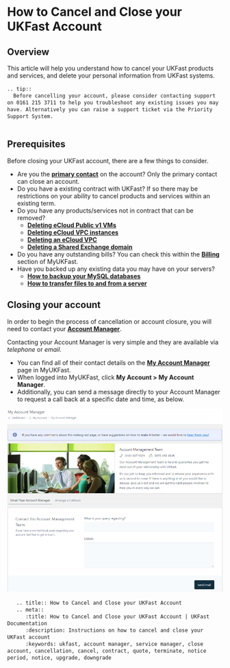 # How to Cancel and Close your UKFast Account

## Overview

This article will help you understand how to cancel your UKFast products and services, and delete your personal information from UKFast systems.

```eval_rst
.. tip::
  Before cancelling your account, please consider contacting support on 0161 215 3711 to help you troubleshoot any existing issues you may have. Alternatively you can raise a support ticket via the Priority Support System.
  
```

## Prerequisites
Before closing your UKFast account, there are a few things to consider.

* Are you the [**primary contact**](https://docs.ukfast.co.uk/myukfast/managing-contacts.html#primary-contact) on the account? Only the primary contact can close an account.
* Do you have a existing contract with UKFast? If so there may be restrictions on your ability to cancel products and services within an existing term.
* Do you have any products/services not in contract that can be removed?
  - [**Deleting eCloud Public v1 VMs**](https://docs.ukfast.co.uk/ecloud/public/delete-vm.html)
  - [**Deleting eCloud VPC instances**](https://docs.ukfast.co.uk/ecloud/ecloud-vpc/instances.html#delete-instances)
  - [**Deleting an eCloud VPC**](https://docs.ukfast.co.uk/ecloud/ecloud-vpc/vpc.html#deleting-your-vpc)
  - [**Deleting a Shared Exchange domain**](https://my.ukfast.co.uk/shared-exchange/index.php)
* Do you have any outstanding bills? You can check this within the [**Billing**](https://docs.ukfast.co.uk/myukfast/billing.html) section of MyUKFast.
* Have you backed up any existing data you may have on your servers?
  - [**How to backup your MySQL databases**](https://docs.ukfast.co.uk/operatingsystems/linux/mysql/backups.html)
  - [**How to transfer files to and from a server**](https://docs.ukfast.co.uk/operatingsystems/windows/commonissues/copyfiletoserver.html)

## Closing your account
In order to begin the process of cancellation or account closure, you will need to contact your [**Account Manager**](https://my.ukfast.co.uk/account/your-account-manager.php).

Contacting your Account Manager is very simple and they are available via *telephone* or *email*.

* You can find all of their contact details on the [**My Account Manager**](https://my.ukfast.co.uk/account/your-account-manager.php) page in MyUKFast.
* When logged into MyUKFast, click **My Account > My Account Manager**.
* Additionally, you can send a message directly to your Account Manager to request a call back at a specific date and time, as below.

![Account Manager](files/contactingaccountmanager.PNG)

```eval_rst
   .. title:: How to Cancel and Close your UKFast Account
   .. meta::
      :title: How to Cancel and Close your UKFast Account | UKFast Documentation
      :description: Instructions on how to cancel and close your UKFast account
      :keywords: ukfast, account manager, service manager, close account, cancellation, cancel, contract, quote, terminate, notice period, notice, upgrade, downgrade
```
